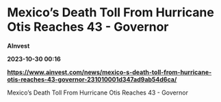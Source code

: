 # Mexico’s Death Toll From Hurricane Otis Reaches 43 - Governor
**AInvest**

**2023-10-30 00:16**

**https://www.ainvest.com/news/mexico-s-death-toll-from-hurricane-otis-reaches-43-governor-231010001d347ad9ab54d6ca/**

Mexico’s Death Toll From Hurricane Otis Reaches 43 - Governor